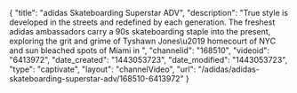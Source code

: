 {
    "title": "adidas Skateboarding Superstar ADV",
    "description": "True style is developed in the streets and redefined by each generation. The freshest adidas ambassadors carry a 90s skateboarding staple into the present, exploring the grit and grime of Tyshawn Jones\u2019 homecourt of NYC and sun bleached spots of Miami in ",
    "channelid": "168510",
    "videoid": "6413972",
    "date_created": "1443053723",
    "date_modified": "1443053723",
    "type": "captivate",
    "layout": "channelVideo",
    "url": "\/adidas\/adidas-skateboarding-superstar-adv\/168510-6413972"
}